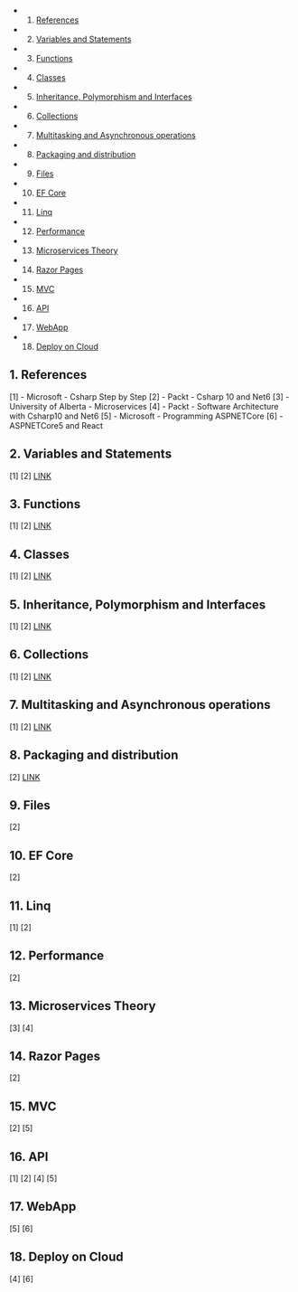 <!-- vscode-markdown-toc -->
* 1. [References](#References)
* 2. [Variables and Statements](#VariablesandStatements)
* 3. [Functions](#Functions)
* 4. [Classes](#Classes)
* 5. [Inheritance, Polymorphism and Interfaces](#InheritancePolymorphismandInterfaces)
* 6. [Collections](#Collections)
* 7. [Multitasking and Asynchronous operations](#MultitaskingandAsynchronousoperations)
* 8. [Packaging and distribution](#Packaginganddistribution)
* 9. [Files](#Files)
* 10. [EF Core](#EFCore)
* 11. [Linq](#Linq)
* 12. [Performance](#Performance)
* 13. [Microservices Theory](#MicroservicesTheory)
* 14. [Razor Pages](#RazorPages)
* 15. [MVC](#MVC)
* 16. [API](#API)
* 17. [WebApp](#WebApp)
* 18. [Deploy on Cloud](#DeployonCloud)

<!-- vscode-markdown-toc-config
	numbering=true
	autoSave=true
	/vscode-markdown-toc-config -->
<!-- /vscode-markdown-toc -->

##  1. <a name='References'></a>References

[1] - Microsoft - Csharp Step by Step
[2] - Packt - Csharp 10 and Net6
[3] - University of Alberta - Microservices
[4] - Packt - Software Architecture with Csharp10 and Net6
[5] - Microsoft - Programming ASPNETCore
[6] - ASPNETCore5 and React

##  2. <a name='VariablesandStatements'></a>Variables and Statements
[1] [2]
[LINK](/ComputerScience/Microsoft/NetCore/VariablesAndStatements.md)

##  3. <a name='Functions'></a>Functions
[1] [2]
[LINK](/ComputerScience/Microsoft/NetCore/Functions.md)

##  4. <a name='Classes'></a>Classes
[1] [2]
[LINK](/ComputerScience/Microsoft/NetCore/Classes.md)

##  5. <a name='InheritancePolymorphismandInterfaces'></a>Inheritance, Polymorphism and Interfaces
[1] [2]
[LINK](/ComputerScience/Microsoft/NetCore/Inheritance-polymorphism-and-Interfaces.md)

##  6. <a name='Collections'></a>Collections 
[1] [2]
[LINK](/ComputerScience/Microsoft/NetCore/Collections.md)

##  7. <a name='MultitaskingandAsynchronousoperations'></a>Multitasking and Asynchronous operations
[1] [2]
[LINK](/ComputerScience/Microsoft/NetCore/Multitasking.md)

##  8. <a name='Packaginganddistribution'></a>Packaging and distribution
[2]
[LINK](/ComputerScience/Microsoft/NetCore/Packaging-and-Distribution.md)

##  9. <a name='Files'></a>Files
[2]

##  10. <a name='EFCore'></a>EF Core
[2]

##  11. <a name='Linq'></a>Linq
[1] [2]

##  12. <a name='Performance'></a>Performance
[2]

##  13. <a name='MicroservicesTheory'></a>Microservices Theory
[3] [4]

##  14. <a name='RazorPages'></a>Razor Pages
[2]

##  15. <a name='MVC'></a>MVC
[2] [5]

##  16. <a name='API'></a>API
[1] [2] [4] [5]

##  17. <a name='WebApp'></a>WebApp
[5] [6]

##  18. <a name='DeployonCloud'></a>Deploy on Cloud
[4] [6]

